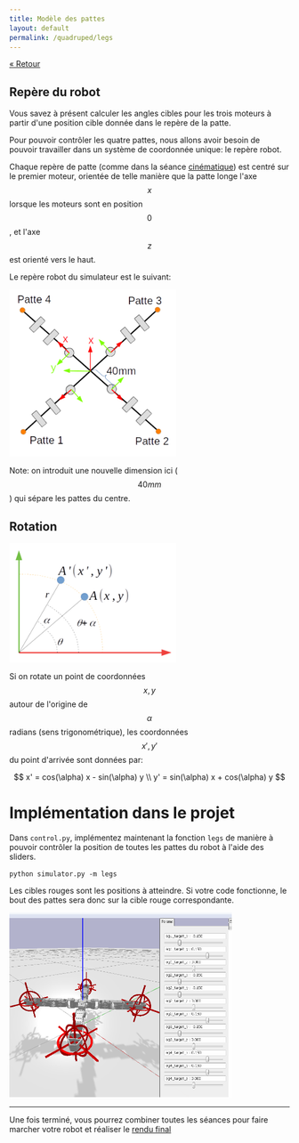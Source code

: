 ```yaml
---
title: Modèle des pattes
layout: default
permalink: /quadruped/legs
---
```


[&laquo; Retour](/quadruped/)

## Repère du robot

Vous savez à présent calculer les angles cibles pour les trois moteurs à partir d'une position cible donnée dans le repère de la patte.

Pour pouvoir contrôler les quatre pattes, nous allons avoir besoin de pouvoir travailler dans un système de coordonnée unique: le repère robot.

Chaque repère de patte (comme dans la séance [cinématique](/quadruped/kinematics)) est centré sur le premier moteur, orientée de telle manière que la patte longe l'axe $$x$$ lorsque les moteurs sont en position $$0$$, et l'axe $$z$$ est orienté vers le haut.

Le repère robot du simulateur est le suivant:

<div class="text-center">
<img src="img/repere-robot.png" width=300>
</div>

Note: on introduit une nouvelle dimension ici ( $$40mm$$ ) qui sépare les pattes du centre.

## Rotation

<div class="text-center">
<img src="/quadruped/img/rot.png" width=300>
</div>

Si on rotate un point de coordonnées $$x, y$$ autour de l'origine de $$\alpha$$ radians (sens trigonométrique), les coordonnées $$x', y'$$ du point d'arrivée sont données par:

$$
x' = cos(\alpha) x - sin(\alpha) y \\
y' = sin(\alpha) x + cos(\alpha) y
$$

# Implémentation dans le projet

Dans `control.py`, implémentez maintenant la fonction `legs` de manière à pouvoir contrôler la position de toutes les pattes du robot à l'aide des sliders.

```
python simulator.py -m legs
```

Les cibles rouges sont les positions à atteindre. Si votre code fonctionne, le bout des pattes sera donc sur la cible rouge correspondante.

<div class="text-center">
<img src="/quadruped/img/4legs.png" width=400 />
</div>

<hr/>

Une fois terminé, vous pourrez combiner toutes les séances pour faire marcher votre robot et réaliser le
[rendu final](/quadruped/#rendu-final)
